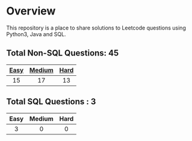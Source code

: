 # Overview

This repository is a place to share solutions to Leetcode questions using Python3, Java and SQL.


## Total Non-SQL Questions: 45

| [Easy](https://github.com/ezryn-zaharoff/leetcode-solutions/tree/master/01-easy) | [Medium](https://github.com/ezryn-zaharoff/leetcode-solutions/tree/master/02-medium) | [Hard](https://github.com/ezryn-zaharoff/leetcode-solutions/tree/master/03-hard) |
|:----:|:------:|:----:|
|  15  |   17   |  13  |


## Total SQL Questions : 3

| Easy | Medium | Hard |
|:----:|:------:|:----:|
|   3  |    0   |   0  |
